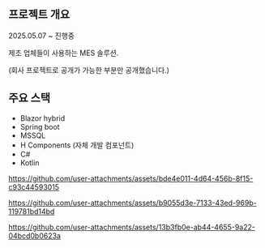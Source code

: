 ## 프로젝트 개요

2025.05.07 ~ 진행중

제조 업체들이 사용하는 MES 솔루션.

(회사 프로젝트로 공개가 가능한 부분만 공개했습니다.)

## 주요 스택
- Blazor hybrid
- Spring boot
- MSSQL
- H Components (자체 개발 컴포넌트)
- C#
- Kotlin



https://github.com/user-attachments/assets/bde4e011-4d64-456b-8f15-c93c44593015



https://github.com/user-attachments/assets/b9055d3e-7133-43ed-969b-119781bd14bd



https://github.com/user-attachments/assets/13b3fb0e-ab44-4655-9a22-04bcd0b0623a

